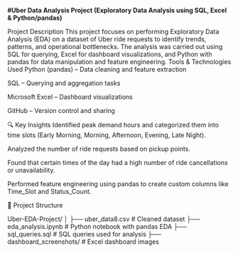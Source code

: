 **#Uber Data Analysis Project (Exploratory Data Analysis using SQL, Excel & Python/pandas)**

Project Description This project focuses on performing Exploratory Data Analysis (EDA) on a dataset of Uber ride requests to identify trends, patterns, and operational bottlenecks. The analysis was carried out using SQL for querying, Excel for dashboard visualizations, and Python with pandas for data manipulation and feature engineering.
Tools & Technologies Used
Python (pandas) – Data cleaning and feature extraction

SQL – Querying and aggregation tasks

Microsoft Excel – Dashboard visualizations

GitHub – Version control and sharing

🔍 Key Insights
Identified peak demand hours and categorized them into time slots (Early Morning, Morning, Afternoon, Evening, Late Night).

Analyzed the number of ride requests based on pickup points.

Found that certain times of the day had a high number of ride cancellations or unavailability.

Performed feature engineering using pandas to create custom columns like Time_Slot and Status_Count.

📁 Project Structure

Uber-EDA-Project/
│
├── uber_data8.csv                 # Cleaned dataset
├── eda_analysis.ipynb            # Python notebook with pandas EDA
├── sql_queries.sql               # SQL queries used for analysis
├── dashboard_screenshots/        # Excel dashboard images
